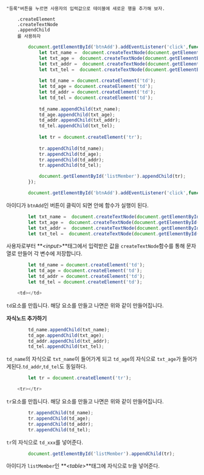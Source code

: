 ```
"등록"버튼을 누르면 사용자의 입력값으로 테이블에 새로운 행을 추가해 보자.

    .createElement
    .createTextNode
    .appendChild
    를 사용하자
```


```javascript
        document.getElementById('btnAdd').addEventListener('click',function() {
            let txt_name =  document.createTextNode(document.getElementById('name').value);
            let txt_age =  document.createTextNode(document.getElementById('age').value);
            let txt_addr =  document.createTextNode(document.getElementById('addr').value);
            let txt_tel =  document.createTextNode(document.getElementById('tel').value);
            
            let td_name = document.createElement('td');
            let td_age = document.createElement('td');
            let td_addr = document.createElement('td');
            let td_tel = document.createElement('td');
            
            td_name.appendChild(txt_name);
            td_age.appendChild(txt_age);
            td_addr.appendChild(txt_addr);
            td_tel.appendChild(txt_tel);
            
            let tr = document.createElement('tr');
            
            tr.appendChild(td_name);
            tr.appendChild(td_age);
            tr.appendChild(td_addr);
            tr.appendChild(td_tel);

            document.getElementById('listMember').appendChild(tr);
        });
```

```javascript
        document.getElementById('btnAdd').addEventListener('click',function() {
```
아이디가 `btnAdd`인 버튼이 클릭이 되면 안에 함수가 실행이 된다.


```javascript
        let txt_name =  document.createTextNode(document.getElementById('name').value);
        let txt_age =  document.createTextNode(document.getElementById('age').value);
        let txt_addr =  document.createTextNode(document.getElementById('addr').value);
        let txt_tel =  document.createTextNode(document.getElementById('tel').value);
```
사용자로부터 ***<input*>**태그에서 입력받은 값을 `createTextNode`함수를 통해 문자열로 만들어 각 변수에 저장합니다.


```javascript
        let td_name = document.createElement('td');
        let td_age = document.createElement('td');
        let td_addr = document.createElement('td');
        let td_tel = document.createElement('td');
```
```javascript
    <td></td>
```
`td`요소를 만듭니다. 해당 요소를 만들고 나면은 위와 같이 만들어집니다.

**자식노드 추가하기**
```javascript
        td_name.appendChild(txt_name);
        td_age.appendChild(txt_age);
        td_addr.appendChild(txt_addr);
        td_tel.appendChild(txt_tel);
```
`td_name`의 자식으로 `txt_name`이 들어가게 되고
`td_age`의 자식으로 `txt_age`가 들어가게된다.`td_addr`,`td_tel`도 동일하다.


```javascript
        let tr = document.createElement('tr');
```
```javascript
    <tr></tr>
```
`tr`요소를 만듭니다. 해당 요소를 만들고 나면은 위와 같이 만들어집니다.

```javascript
        tr.appendChild(td_name);
        tr.appendChild(td_age);
        tr.appendChild(td_addr);
        tr.appendChild(td_tel);
```
`tr`의 자식으로 `td_xxx`를 넣어준다.

```javascript
        document.getElementById('listMember').appendChild(tr);
```
아이디가 `listMember`인 ***<table*>**태그에 자식으로 tr을 넣어준다.
